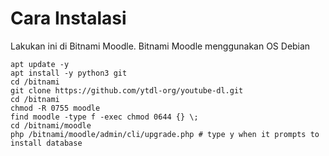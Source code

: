 # Cara Instalasi

Lakukan ini di Bitnami Moodle. Bitnami Moodle menggunakan OS Debian

```
apt update -y
apt install -y python3 git
cd /bitnami
git clone https://github.com/ytdl-org/youtube-dl.git
cd /bitnami
chmod -R 0755 moodle
find moodle -type f -exec chmod 0644 {} \;
cd /bitnami/moodle
php /bitnami/moodle/admin/cli/upgrade.php # type y when it prompts to install database
```